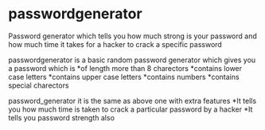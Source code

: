 # passwordgenerator
Password generator which tells you how much strong is your password and how much time it takes for a hacker to crack a specific password


passwordgenerator is a basic random password generator which gives you a password which is 
*of length more than 8 charectors
*contains lower case letters
*contains upper case letters
*contains numbers
*contains special charectors

password_generator it is the same as above one with extra features
*It tells you how much time is taken to crack a particular password by a hacker
*It tells you password strength also
